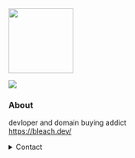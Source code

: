 <img src="https://bleach.dev/static/typing.gif" height="128">

![](https://komarev.com/ghpvc/?username=bleachdrinker420&style=flat-square)

### About
devloper and domain buying addict  
https://bleach.dev/  

<details>
  <summary>Contact</summary>
  
  - Discord: `Bleach#0136`   
  - Email: `me@bleach.dev`
</details>
